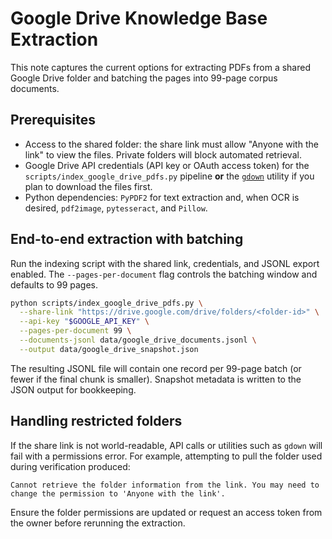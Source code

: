 # Google Drive Knowledge Base Extraction

This note captures the current options for extracting PDFs from a shared Google Drive folder and batching the pages into 99-page corpus documents.

## Prerequisites
- Access to the shared folder: the share link must allow "Anyone with the link" to view the files. Private folders will block automated retrieval.
- Google Drive API credentials (API key or OAuth access token) for the `scripts/index_google_drive_pdfs.py` pipeline **or** the [`gdown`](https://github.com/wkentaro/gdown) utility if you plan to download the files first.
- Python dependencies: `PyPDF2` for text extraction and, when OCR is desired, `pdf2image`, `pytesseract`, and `Pillow`.

## End-to-end extraction with batching
Run the indexing script with the shared link, credentials, and JSONL export enabled. The `--pages-per-document` flag controls the batching window and defaults to 99 pages.

```bash
python scripts/index_google_drive_pdfs.py \
  --share-link "https://drive.google.com/drive/folders/<folder-id>" \
  --api-key "$GOOGLE_API_KEY" \
  --pages-per-document 99 \
  --documents-jsonl data/google_drive_documents.jsonl \
  --output data/google_drive_snapshot.json
```

The resulting JSONL file will contain one record per 99-page batch (or fewer if the final chunk is smaller). Snapshot metadata is written to the JSON output for bookkeeping.

## Handling restricted folders
If the share link is not world-readable, API calls or utilities such as `gdown` will fail with a permissions error. For example, attempting to pull the folder used during verification produced:

```
Cannot retrieve the folder information from the link. You may need to change the permission to 'Anyone with the link'.
```

Ensure the folder permissions are updated or request an access token from the owner before rerunning the extraction.
